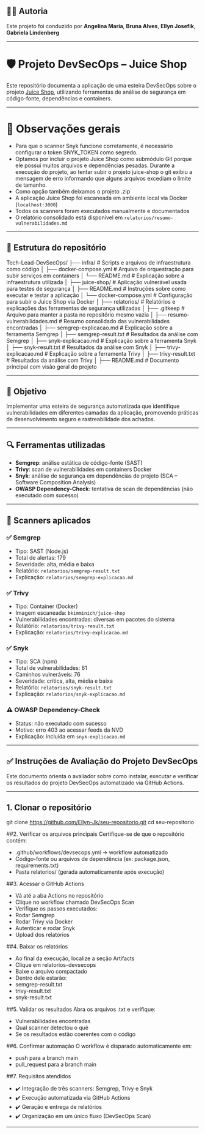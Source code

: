## 👩‍💻 Autoria
Este projeto foi conduzido por **Angelina Maria**, **Bruna Alves**, **Ellyn Josefik**, **Gabriela Lindenberg**

---

# 🛡️ Projeto DevSecOps – Juice Shop
Este repositório documenta a aplicação de uma esteira DevSecOps sobre o projeto [Juice Shop](https://github.com/juice-shop/juice-shop), utilizando ferramentas de análise de segurança em código-fonte, dependências e containers.

---

# 💬 Observações gerais 
- Para que o scanner Snyk funcione corretamente, é necessário configurar o token SNYK_TOKEN como segredo.
- Optamos por incluir o projeto Juice Shop como submódulo Git porque ele possui muitos arquivos e dependências pesadas. Durante a execução do projeto, ao tentar subir o projeto juice-shop o git exibiu a mensagem de erro informando que alguns arquivos excediam o limite de tamanho.
- Como opção também deixamos o projeto .zip
- A aplicação Juice Shop foi escaneada em ambiente local via Docker (`localhost:3000`)
- Todos os scanners foram executados manualmente e documentados
- O relatório consolidado está disponível em `relatorios/resumo-vulnerabilidades.md`

---

## 📁 Estrutura do repositório
Tech-Lead-DevSecOps/
├── infra/                          # Scripts e arquivos de infraestrutura como código
│   ├── docker-compose.yml          # Arquivo de orquestração para subir serviços em containers
│   └── README.md                   # Explicação sobre a infraestrutura utilizada
│
├── juice-shop/                     # Aplicação vulnerável usada para testes de segurança
│   ├── README.md                   # Instruções sobre como executar e testar a aplicação
│   └── docker-compose.yml          # Configuração para subir o Juice Shop via Docker
│
├── relatorios/                     # Relatórios e explicações das ferramentas de segurança utilizadas
│   ├── .gitkeep                    # Arquivo para manter a pasta no repositório mesmo vazia
│   ├── resumo-vulnerabilidades.md # Resumo consolidado das vulnerabilidades encontradas
│   ├── semgrep-explicacao.md      # Explicação sobre a ferramenta Semgrep
│   ├── semgrep-result.txt         # Resultados da análise com Semgrep
│   ├── snyk-explicacao.md         # Explicação sobre a ferramenta Snyk
│   ├── snyk-result.txt            # Resultados da análise com Snyk
│   ├── trivy-explicacao.md        # Explicação sobre a ferramenta Trivy
│   ├── trivy-result.txt           # Resultados da análise com Trivy
│
├── README.md                       # Documento principal com visão geral do projeto

---

## 🎯 Objetivo
Implementar uma esteira de segurança automatizada que identifique vulnerabilidades em diferentes camadas da aplicação, promovendo práticas de desenvolvimento seguro e rastreabilidade dos achados.

---

## 🔍 Ferramentas utilizadas

- **Semgrep**: análise estática de código-fonte (SAST)
- **Trivy**: scan de vulnerabilidades em containers Docker
- **Snyk**: análise de segurança em dependências de projeto (SCA – Software Composition Analysis)
- **OWASP Dependency-Check**: tentativa de scan de dependências (não executado com sucesso)

---

## 🧪 Scanners aplicados

### ✅ Semgrep

- Tipo: SAST (Node.js)
- Total de alertas: 179
- Severidade: alta, média e baixa
- Relatório: `relatorios/semgrep-result.txt`
- Explicação: `relatorios/semgrep-explicacao.md`

### ✅ Trivy

- Tipo: Container (Docker)
- Imagem escaneada: `bkimminich/juice-shop`
- Vulnerabilidades encontradas: diversas em pacotes do sistema
- Relatório: `relatorios/trivy-result.txt`
- Explicação: `relatorios/trivy-explicacao.md`

### ✅ Snyk

- Tipo: SCA (npm)
- Total de vulnerabilidades: 61
- Caminhos vulneráveis: 76
- Severidade: crítica, alta, média e baixa
- Relatório: `relatorios/snyk-result.txt`
- Explicação: `relatorios/snyk-explicacao.md`

### ⚠️ OWASP Dependency-Check

- Status: não executado com sucesso
- Motivo: erro 403 ao acessar feeds da NVD
- Explicação: incluída em `snyk-explicacao.md`

---

## ✅ Instruções de Avaliação do Projeto DevSecOps

Este documento orienta o avaliador sobre como instalar, executar e verificar os resultados do projeto DevSecOps automatizado via GitHub Actions.

---

## 1. Clonar o repositório
git clone https://github.com/Ellyn-Jk/seu-repositorio.git
cd seu-repositorio

##2. Verificar os arquivos principais
Certifique-se de que o repositório contém:
- .github/workflows/devsecops.yml → workflow automatizado
- Código-fonte ou arquivos de dependência (ex: package.json, requirements.txt)
- Pasta relatorios/ (gerada automaticamente após execução)

##3. Acessar o GitHub Actions
- Vá até a aba Actions no repositório
- Clique no workflow chamado DevSecOps Scan
- Verifique os passos executados:
- Rodar Semgrep
- Rodar Trivy via Docker
- Autenticar e rodar Snyk
- Upload dos relatórios

##4. Baixar os relatórios
- Ao final da execução, localize a seção Artifacts
- Clique em relatorios-devsecops
- Baixe o arquivo compactado
- Dentro dele estarão:
- semgrep-result.txt
- trivy-result.txt
- snyk-result.txt

##5. Validar os resultados
Abra os arquivos .txt e verifique:
- Vulnerabilidades encontradas
- Qual scanner detectou o quê
- Se os resultados estão coerentes com o código

##6. Confirmar automação
O workflow é disparado automaticamente em:
- push para a branch main
- pull_request para a branch main

##7. Requisitos atendidos
- ✔️ Integração de três scanners: Semgrep, Trivy e Snyk
- ✔️ Execução automatizada via GitHub Actions
- ✔️ Geração e entrega de relatórios
- ✔️ Organização em um único fluxo (DevSecOps Scan)


---
